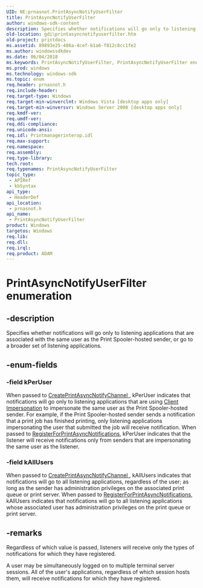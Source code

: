 ```yaml
---
UID: NE:prnasnot.PrintAsyncNotifyUserFilter
title: PrintAsyncNotifyUserFilter
author: windows-sdk-content
description: Specifies whether notifications will go only to listening applications that are associated with the same user as the Print Spooler-hosted sender, or go to a broader set of listening applications.
old-location: gdi\printasyncnotifyuserfilter.htm
old-project: printdocs
ms.assetid: 89893e25-486a-4cef-b1a6-f812c8cc1fe2
ms.author: windowssdkdev
ms.date: 06/04/2018
ms.keywords: PrintAsyncNotifyUserFilter, PrintAsyncNotifyUserFilter enumeration [Windows GDI], _win32_PrintAsyncNotifyUserFilter, gdi.printasyncnotifyuserfilter, kAllUsers, kPerUser, prnasnot/PrintAsyncNotifyUserFilter, prnasnot/kAllUsers, prnasnot/kPerUser
ms.prod: windows
ms.technology: windows-sdk
ms.topic: enum
req.header: prnasnot.h
req.include-header: 
req.target-type: Windows
req.target-min-winverclnt: Windows Vista [desktop apps only]
req.target-min-winversvr: Windows Server 2008 [desktop apps only]
req.kmdf-ver: 
req.umdf-ver: 
req.ddi-compliance: 
req.unicode-ansi: 
req.idl: Printmanagerinterop.idl
req.max-support: 
req.namespace: 
req.assembly: 
req.type-library: 
tech.root: 
req.typenames: PrintAsyncNotifyUserFilter
topic_type:
 - APIRef
 - kbSyntax
api_type:
 - HeaderDef
api_location:
 - prnasnot.h
api_name:
 - PrintAsyncNotifyUserFilter
product: Windows
targetos: Windows
req.lib: 
req.dll: 
req.irql: 
req.product: ADAM
---
```


# PrintAsyncNotifyUserFilter enumeration


## -description


Specifies whether notifications will go only to listening applications that are associated with the same user as the Print Spooler-hosted sender, or go to a broader set of listening applications.


## -enum-fields




### -field kPerUser

When passed to <a href="https://msdn.microsoft.com/52cc586a-a565-46c6-b1b7-8613ad111ed3">CreatePrintAsyncNotifyChannel
</a>, kPerUser indicates that notifications will go only to listening applications that are using <a href="https://msdn.microsoft.com/a3f74372-bdc9-43eb-b72f-7d00a43e78a8">Client Impersonation</a> to impersonate the same user as the Print Spooler-hosted sender. For example, if the Print Spooler-hosted sender sends a notification that a print job has finished printing, only listening applications impersonating the user that submitted the job will receive notification. When passed to <a href="https://msdn.microsoft.com/f5a01819-75d0-42a0-b66f-5a25a48b091c">RegisterForPrintAsyncNotifications</a>, kPerUser indicates that the listener will receive notifications only from senders that are impersonating the same user as the listener.


### -field kAllUsers

When passed to <a href="https://msdn.microsoft.com/52cc586a-a565-46c6-b1b7-8613ad111ed3">CreatePrintAsyncNotifyChannel
</a>, kAllUsers indicates that notifications will go to all listening applications, regardless of the user; as long as the sender has administration privileges on the associated print queue or print server. When passed to <a href="https://msdn.microsoft.com/f5a01819-75d0-42a0-b66f-5a25a48b091c">RegisterForPrintAsyncNotifications</a>, kAllUsers indicates that notifications will go to all listening applications whose associated user has administration privileges on the print queue or print server.


## -remarks



Regardless of which value is passed, listeners will receive only the types of notifications for which they have registered.

A user may be simultaneously logged on to multiple terminal server sessions. All of the user's applications, regardless of which session hosts them, will receive notifications for which they have registered.



